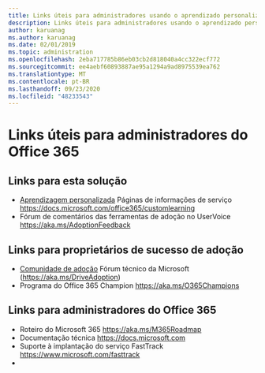 ```yaml
---
title: Links úteis para administradores usando o aprendizado personalizado para o Office 365
description: Links úteis para administradores usando o aprendizado personalizado para o Office 365
author: karuanag
ms.author: karuanag
ms.date: 02/01/2019
ms.topic: administration
ms.openlocfilehash: 2eba717785b86eb03cb2d818040a4cc322ecf772
ms.sourcegitcommit: ee4aebf60893887ae95a1294a9ad8975539ea762
ms.translationtype: MT
ms.contentlocale: pt-BR
ms.lasthandoff: 09/23/2020
ms.locfileid: "48233543"
---
```

# <a name="helpful-links-for-office-365-administrators"></a>Links úteis para administradores do Office 365

## <a name="links-for-this-solution"></a>Links para esta solução

- [Aprendizagem personalizada](https://docs.microsoft.com/office365/customlearning) Páginas de informações de serviço https://docs.microsoft.com/office365/customlearning
- Fórum de comentários das ferramentas de adoção no UserVoice https://aka.ms/AdoptionFeedback 

## <a name="links-for-adoption-success-owners"></a>Links para proprietários de sucesso de adoção
- [Comunidade de adoção](https://aka.ms/DriveAdoption) Fórum técnico da Microsoft (https://aka.ms/DriveAdoption)
- Programa do Office 365 Champion https://aka.ms/O365Champions 

## <a name="links-for-office-365-administrators"></a>Links para administradores do Office 365
- Roteiro do Microsoft 365 https://aka.ms/M365Roadmap
- Documentação técnica https://docs.microsoft.com
- Suporte à implantação do serviço FastTrack https://www.microsoft.com/fasttrack
- 
